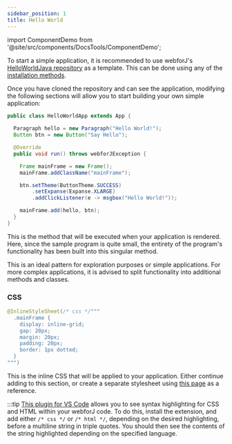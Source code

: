```yaml
---
sidebar_position: 1
title: Hello World
---
```


import ComponentDemo from '@site/src/components/DocsTools/ComponentDemo';


To start a simple application, it is recommended to use webforJ's [HelloWorldJava repository](https://github.com/webforj/webforj-hello-world) as a template. This can be done using any of the [installation methods](../../installation/docker-user).

<ComponentDemo 
path='https://demo.webforj.com/webapp/controlsamples/HelloWorldJava?' 
javaE='https://raw.githubusercontent.com/webforj/ControlSamples/main/src/main/java/demos/HelloWorldJava.java'
height='300px'
/>

Once you have cloned the repository and can see the application, modifying the following sections will allow you to start building your own simple application:

```java
public class HelloWorldApp extends App {
  
  Paragraph hello = new Paragraph("Hello World!");
  Button btn = new Button("Say Hello");

  @Override
  public void run() throws webforJException {

    Frame mainFrame = new Frame();
    mainFrame.addClassName("mainFrame");

    btn.setTheme(ButtonTheme.SUCCESS)
        .setExpanse(Expanse.XLARGE)
        .addClickListener(e -> msgbox("Hello World!"));

    mainFrame.add(hello, btn);
  }
}
```

This is the method that will be executed when your application is rendered. Here, since the sample program is quite small, the entirety of the program's functionality has been built into this singular method. 


This is an ideal pattern for exploration purposes or simple applications. For more complex applications, it is advised to split functionality into additional methods and classes.

###  CSS

```java
@InlineStyleSheet(/* css */"""
  .mainFrame {
    display: inline-grid;
    gap: 20px;
    margin: 20px;
    padding: 20px;
    border: 1px dotted;
  }
""")
```

This is the inline CSS that will be applied to your application. Either continue adding to this section, or create a separate stylesheet using [this page](../../styling/getting-started) as a reference.

:::tip
[This plugin for VS Code](https://marketplace.visualstudio.com/items?itemName=BEU.vscode-java-html&ssr=false#overview) allows you to see syntax highlighting for CSS and HTML within your webforJ code. To do this, install the extension, and add either `/* css */` or `/* html */`, depending on the desired highlighting, before a multiline string in triple quotes. You should then see the contents of the string highlighted depending on the specified language.
